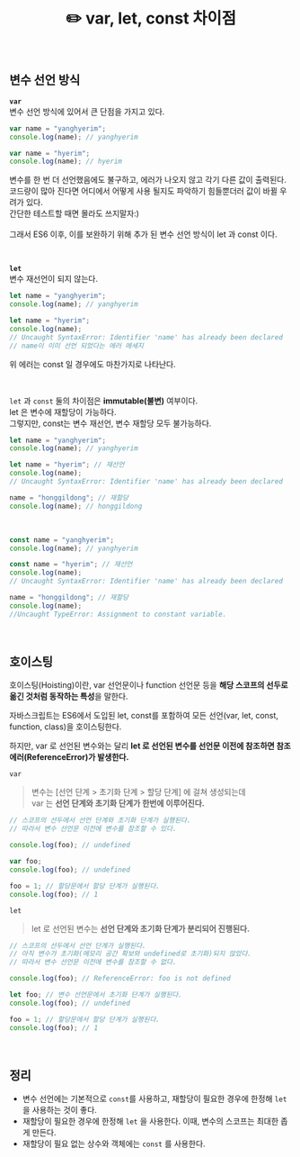 # <div align="center">✏️ var, let, const 차이점</div>

<br>

## 변수 선언 방식

**`var`**  
변수 선언 방식에 있어서 큰 단점을 가지고 있다.

```javascript
var name = "yanghyerim";
console.log(name); // yanghyerim

var name = "hyerim";
console.log(name); // hyerim
```

변수를 한 번 더 선언했음에도 불구하고, 에러가 나오지 않고 각기 다른 값이 출력된다.  
코드량이 많아 진다면 어디에서 어떻게 사용 될지도 파악하기 힘들뿐더러 값이 바뀔 우려가 있다.  
간단한 테스트할 때면 몰라도 쓰지말자:)  
<br>
그래서 ES6 이후, 이를 보완하기 위해 추가 된 변수 선언 방식이 let 과 const 이다.

<br>

**`let`**  
변수 재선언이 되지 않는다.

```javascript
let name = "yanghyerim";
console.log(name); // yanghyerim

let name = "hyerim";
console.log(name);
// Uncaught SyntaxError: Identifier 'name' has already been declared
// name이 이미 선언 되었다는 에러 메세지
```

위 에러는 const 일 경우에도 마찬가지로 나타난다.

<br>

`let` 과 `const` 둘의 차이점은 **immutable(불변)** 여부이다.  
let 은 변수에 재할당이 가능하다.  
그렇지만, const는 변수 재선언, 변수 재할당 모두 불가능하다.

```javascript
let name = "yanghyerim";
console.log(name); // yanghyerim

let name = "hyerim"; // 재선언
console.log(name);
// Uncaught SyntaxError: Identifier 'name' has already been declared

name = "honggildong"; // 재할당
console.log(name); // honggildong
```

<br>

```javascript
const name = "yanghyerim";
console.log(name); // yanghyerim

const name = "hyerim"; // 재선언
console.log(name);
// Uncaught SyntaxError: Identifier 'name' has already been declared

name = "honggildong"; // 재할당
console.log(name);
//Uncaught TypeError: Assignment to constant variable.
```

<br>

## 호이스팅

호이스팅(Hoisting)이란, var 선언문이나 function 선언문 등을 **해당 스코프의 선두로 옮긴 것처럼 동작하는 특성**을 말한다.

자바스크립트는 ES6에서 도입된 let, const를 포함하여 모든 선언(var, let, const, function, class)을 호이스팅한다.

하지만, var 로 선언된 변수와는 달리 **let 로 선언된 변수를 선언문 이전에 참조하면 참조 에러(ReferenceError)가 발생한다.**

`var`

> 변수는 [선언 단계 > 초기화 단계 > 할당 단계] 에 걸쳐 생성되는데  
> var 는 **선언 단계와 초기화 단계가 한번에 이루어진다.**

```javascript
// 스코프의 선두에서 선언 단계와 초기화 단계가 실행된다.
// 따라서 변수 선언문 이전에 변수를 참조할 수 있다.

console.log(foo); // undefined

var foo;
console.log(foo); // undefined

foo = 1; // 할당문에서 할당 단계가 실행된다.
console.log(foo); // 1
```

`let`

> let 로 선언된 변수는 **선언 단계와 초기화 단계가 분리되어 진행된다.**

```javascript
// 스코프의 선두에서 선언 단계가 실행된다.
// 아직 변수가 초기화(메모리 공간 확보와 undefined로 초기화)되지 않았다.
// 따라서 변수 선언문 이전에 변수를 참조할 수 없다.

console.log(foo); // ReferenceError: foo is not defined

let foo; // 변수 선언문에서 초기화 단계가 실행된다.
console.log(foo); // undefined

foo = 1; // 할당문에서 할당 단계가 실행된다.
console.log(foo); // 1
```

<br>

## 정리

- 변수 선언에는 기본적으로 `const`를 사용하고, 재할당이 필요한 경우에 한정해 `let` 을 사용하는 것이 좋다.
- 재할당이 필요한 경우에 한정해 `let` 을 사용한다. 이때, 변수의 스코프는 최대한 좁게 만든다.
- 재할당이 필요 없는 상수와 객체에는 `const` 를 사용한다.
